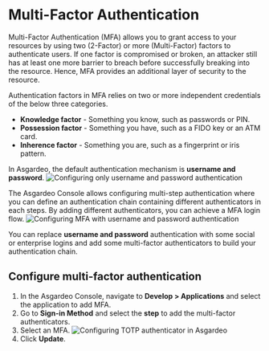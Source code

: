 # Multi-Factor Authentication

Multi-Factor Authentication (MFA) allows you to grant access to your resources by using two (2-Factor) or more (Multi-Factor) factors to authenticate users. If one factor is compromised or broken, an attacker still has at least one more barrier to breach before successfully breaking into the resource. Hence, MFA provides an additional layer of security to the resource.

Authentication factors in MFA relies on two or more independent credentials of the below three categories.

- **Knowledge factor**  - Something you know, such as passwords or PIN.
- **Possession factor** - Something you have, such as a FIDO key or an ATM card.
- **Inherence factor**  - Something you are, such as a fingerprint or iris pattern.

In Asgardeo, the default authentication mechanism is **username and password**. 
  <img class="borderless-img" :src="$withBase('/assets/img/guides/mfa/one-factor-auth.png')" alt="Configuring only username and password authentication">

The Asgardeo Console allows configuring multi-step authentication where you can define an authentication chain containing different authenticators in each steps. By adding different authenticators, you can achieve a MFA login flow. 
 <img class="borderless-img" :src="$withBase('/assets/img/guides/mfa/mfa-config.png')" alt="Configuring MFA with username and password authentication">
 
You can replace **username and password** authentication with some social or enterprise logins and add some multi-factor authenticators to build your authentication chain.

## Configure multi-factor authentication

1. In the Asgardeo Console, navigate to **Develop > Applications** and select the application to add MFA.
2. Go to **Sign-in Method** and select the **step** to add the multi-factor authenticators.
3. Select an MFA.
    <img :src="$withBase('/assets/img/guides/mfa/totp/add-totp-authenticator.png')" alt="Configuring TOTP authenticator in Asgardeo">
4. Click **Update**.
